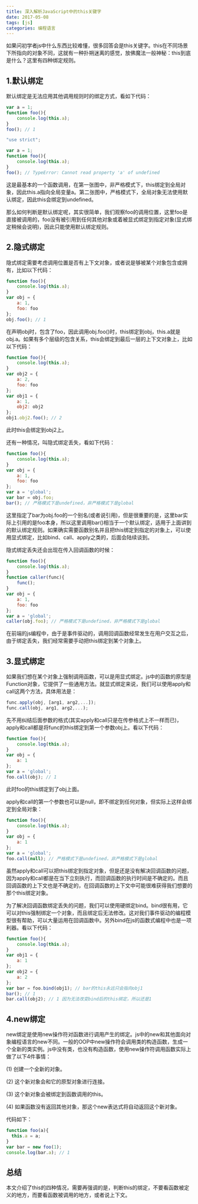 ```yaml
---
title: 深入解析JavaScript中的this关键字
date: 2017-05-08
tags: [js]
categories: 编程语言
---
```


如果问初学者js中什么东西比较难懂，很多回答会是this关键字。this在不同场景下所指向的对象不同，这就有一种扑朔迷离的感觉，放佛魔法一般神秘：this到底是什么？这里有四种绑定规则。

<!--more-->

## 1.默认绑定

默认绑定是无法应用其他调用规则时的绑定方式，看如下代码：

```js
var a = 1;
function foo(){
    console.log(this.a);
}
foo(); // 1
```

```js
"use strict";

var a = 1;
function foo(){
    console.log(this.a);
}
foo(); // TypeError: Cannot read property 'a' of undefined
```

这是最基本的一个函数调用，在第一张图中，非严格模式下，this绑定到全局对象，因此this.a指向全局变量a。第二张图中，严格模式下，全局对象无法使用默认绑定，因此this会绑定到undefined。

那么如何判断是默认绑定呢，其实很简单，我们观察foo的调用位置，这里foo是直接被调用的，foo没有被引用到任何其他对象或着被显式绑定到指定对象(显式绑定稍候会说明)，因此只能使用默认绑定规则。

## 2.隐式绑定

隐式绑定需要考虑调用位置是否有上下文对象，或者说是够被某个对象包含或拥有，比如以下代码：

```js
function foo(){
    console.log(this.a);
}
var obj = {
    a: 1,
    foo: foo
};
obj.foo(); // 1
```

在声明obj时，包含了foo，因此调用obj.foo()时，this绑定到obj，this.a就是obj.a。如果有多个层级的包含关系，this会绑定到最后一层的上下文对象上，比如以下代码：

```js
function foo(){
    console.log(this.a);
}
var obj2 = {
    a: 2,
    foo: foo
};
var obj1 = {
    a: 1,
    obj2: obj2
};
obj1.obj2.foo(); // 2
```

此时this会绑定到obj2上。

还有一种情况，叫隐式绑定丢失，看如下代码：

```js
function foo(){
    console.log(this.a);
}
var obj = {
    a: 1,
    foo: foo
};
var a = 'global';
var bar = obj.foo;
bar(); // 严格模式下是undefined，非严格模式下是global
```

这里指定了bar为obj.foo的一个别名(或者说引用)，但是很重要的是，这里bar实际上引用的是foo本身，所以这里调用bar()相当于一个默认绑定，适用于上面讲到的默认绑定规则。如果确实需要函数别名并且把this绑定到指定的对象上，可以使用显式绑定，比如bind、call、apply之类的，后面会陆续谈到。

隐式绑定丢失还会出现在传入回调函数的时候：

```js
function foo(){
    console.log(this.a);
}
function caller(func){
    func();
}
var obj = {
    a: 1,
    foo: foo
};
var a = 'global';
caller(obj.foo); // 严格模式下是undefined，非严格模式下是global
```

在前端的js编程中，由于是事件驱动的，调用回调函数经常发生在用户交互之后，由于绑定丢失，我们经常需要手动把this绑定到某个对象上。

## 3.显式绑定

如果我们想在某个对象上强制调用函数，可以是用显式绑定。js中的函数的原型是Function对象，它提供了一些通用方法。就显式绑定来说，我们可以使用apply和call这两个方法，具体用法是：

```js
func.apply(obj, [arg1, arg2,...]);
func.call(obj, arg1, arg2,...);
```

先不用纠结后面参数的格式(其实apply和call只是在传参格式上不一样而已)，apply和call都是将func的this绑定到第一个参数obj上。看以下代码：

```js
function foo(){
    console.log(this.a);
}
var obj = {
    a: 1
};
var a = 'global';
foo.call(obj); // 1
```

此时foo的this绑定到了obj上面。

apply和call的第一个参数也可以是null，即不绑定到任何对象，但实际上这样会绑定到全局对象：

```js
function foo(){
    console.log(this.a);
}
var obj = {
    a: 1
};
var a = 'global';
foo.call(null); // 严格模式下是undefined，非严格模式下是global
```

虽然apply和call可以把this绑定到指定对象，但是还是没有解决回调函数的问题，因为apply和call都是在当下立刻执行，而回调函数的执行时间是不确定的。而且回调函数的上下文也是不确定的，在回调函数的上下文中可能很难获得我们想要的那个this绑定对象。

为了解决回调函数绑定丢失的问题，我们可以使用硬绑定bind。bind很有用，它可以对this强制绑定一个对象，而且绑定后无法修改。这对我们事件驱动的编程模型很有帮助，可以大量运用在回调函数中。另外bind在js的函数式编程中也是一项利器。看以下代码：

```js
function foo(){
    console.log(this.a);
}
var obj1 = {
    a: 1
};
var obj2 = {
    a: 2
};
var bar = foo.bind(obj1); // bar的this永远只会指向obj1
bar(); // 1
bar.call(obj2); // 1 因为无法改变bind后的this绑定，所以还是1
```

## 4.new绑定

new绑定是使用new操作符对函数进行调用产生的绑定。js中的new和其他面向对象编程语言的new不同。一般的OOP中new操作符会调用类的构造函数，生成一个全新的类实例。js中没有类，也没有构造函数，使用new操作符调用函数实际上做了以下4件事情：

(1) 创建一个全新的对象。

(2) 这个新对象会和它的原型对象进行连接。

(3) 这个新对象会被绑定到函数调用的this。

(4) 如果函数没有返回其他对象，那这个new表达式将自动返回这个新对象。

代码如下：

```js
function foo(a){
  this.a = a;
}
var bar = new foo(1);
console.log(bar.a); // 1
```

## 总结

本文介绍了this的四种情况，需要再强调的是，判断this的绑定，不要看函数被定义的地方，而要看函数被调用的地方，或者说上下文。
